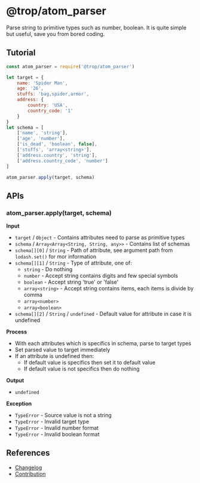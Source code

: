 # @trop/atom_parser

Parse string to primitive types such as number, boolean. It is quite simple but useful, save you from bored coding.

## Tutorial

```js
const atom_parser = require('@trop/atom_parser')

let target = {
    name: 'Spider Man',
    age: '26',
    stuffs: 'bag,spider,armor',
    address: {
        country: 'USA',
        country_code: '1'
    }
}
let schema = [
    ['name', 'string'],
    ['age', 'number'],
    ['is_dead', 'boolean', false],
    ['stuffs', 'array<string>'],
    ['address.country', 'string'],
    ['address.country_code', 'number']
]

atom_parser.apply(target, schema)
```

## APIs

### atom_parser.apply(target, schema)

**Input**

* `target` / `Object` - Contains attributes need to parse as primitive types
* `schema` / `Array<Array<String, String, any>>` - Contains list of schemas
* `schema[][0]` / `String` - Path of attribute, see argument path from
  `lodash.set()` for mor information
* `schema[][1]` / `String` - Type of attribute, one of:
     * `string` - Do nothing
     * `number` - Accept string contains digits and few special symbols
     * `boolean` - Accept string 'true' or 'false'
     * `array<string>` - Accept string contains items, each items is divide by
       comma
     * `array<number>`
     * `array<boolean>`
* `schema[][2]` / `String` / `undefined` - Default value for attribute in
  case it is undefined

**Process**

* With each attributes which is specifics in schema, parse to target types
* Set parsed value to target immediately
* If an attribute is undefined then:
     * If default value is specifics then set it to default value
     * If default value is not specifics then do nothing

**Output**

* `undefined`

**Exception**

* `TypeError` - Source value is not a string
* `TypeError` - Invalid target type
* `TypeError` - Invalid number format
* `TypeError` - Invalid boolean format

## References

* [Changelog](changelog.md)
* [Contribution](contribution.md)
